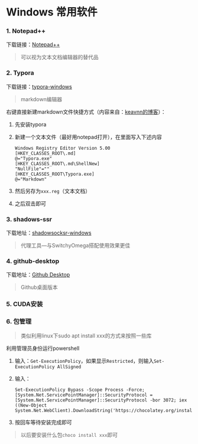 # Windows 常用软件

### 1. Notepad++

下载链接：[Notepad++](https://notepad-plus-plus.org/downloads/)

> 可以视为文本文档编辑器的替代品

### 2. Typora

下载链接：[typora-windows](https://typora.io/#windows)

> markdown编辑器

右键直接新建markdown文件快捷方式（内容来自：[keavnn的博客](https://stepneverstop.github.io/win-rightclick-create-md.html)）：

1. 先安装typora

2. 新建一个文本文件（最好用notepad打开），在里面写入下述内容

   ```
   Windows Registry Editor Version 5.00
   [HKEY_CLASSES_ROOT\.md]
   @="Typora.exe"
   [HKEY_CLASSES_ROOT\.md\ShellNew]
   "NullFile"=""
   [HKEY_CLASSES_ROOT\Typora.exe]
   @="Markdown"
   ```

3. 然后另存为`xxx.reg`（文本文档）

4. 之后双击即可

### 3. shadows-ssr

下载地址：[shadowsocksr-windows](https://github.com/HMBSbige/ShadowsocksR-Windows/releases)

> 代理工具—与SwitchyOmega搭配使用效果更佳

### 4. github-desktop

下载地址：[Github Desktop](https://desktop.github.com/)

> Github桌面版本

### 5. CUDA安装



### 6. 包管理

> 类似利用linux下sudo apt install xxx的方式来按照一些库

利用管理员身份运行powershell

1. 输入：`Get-ExecutionPolicy`，如果显示`Restricted`，则输入`Set-ExecutionPolicy AllSigned`

2. 输入：

   ```
   Set-ExecutionPolicy Bypass -Scope Process -Force; [System.Net.ServicePointManager]::SecurityProtocol = [System.Net.ServicePointManager]::SecurityProtocol -bor 3072; iex ((New-Object System.Net.WebClient).DownloadString('https://chocolatey.org/install.ps1'))
   ```

3. 按回车等待安装完成即可

> 以后要安装什么包`choco install xxx`即可

